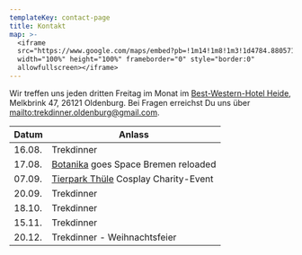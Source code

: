 ```yaml
---
templateKey: contact-page
title: Kontakt
map: >-
  <iframe
  src="https://www.google.com/maps/embed?pb=!1m14!1m8!1m3!1d4784.880571811187!2d8.202221!3d53.156139!3m2!1i1024!2i768!4f13.1!3m3!1m2!1s0x0%3A0xc8970fb1feaefc4c!2sBest+Western+Hotel+Heide+Oldenburg!5e0!3m2!1sen!2sus!4v1563031014541!5m2!1sen!2sus"
  width="100%" height="100%" frameborder="0" style="border:0"
  allowfullscreen></iframe>
---
```

Wir treffen uns jeden dritten Freitag im Monat im [Best-Western-Hotel Heide](https://www.hotel-heide-oldenburg.de/), Melkbrink 47, 26121 Oldenburg. Bei Fragen erreichst Du uns über <mailto:trekdinner.oldenburg@gmail.com>.

| Datum  | Anlass                                                                        |
| ------ | ----------------------------------------------------------------------------- |
| 16.08. | Trekdinner                                                                    |
| 17.08. | [Botanika](https://www.botanika-bremen.de/) goes Space Bremen reloaded        |
| 07.09. | [Tierpark Thüle](http://tier-freizeitpark.de/index.php) Cosplay Charity-Event |
| 20.09. | Trekdinner                                                                    |
| 18.10. | Trekdinner                                                                    |
| 15.11. | Trekdinner                                                                    |
| 20.12. | Trekdinner - Weihnachtsfeier                                                  |
